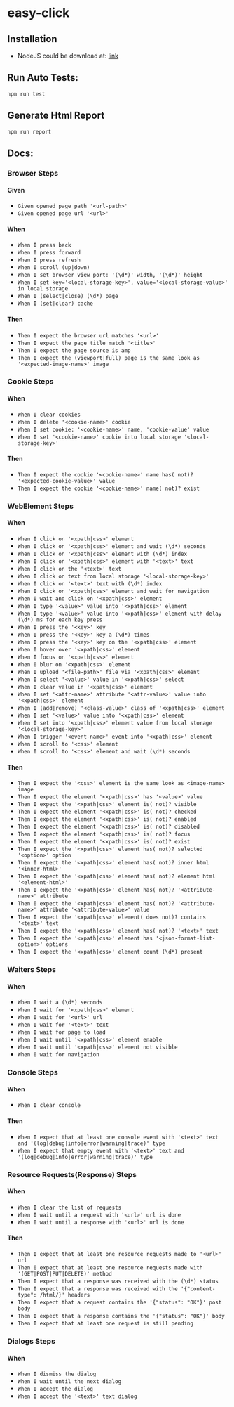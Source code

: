 # easy-click

## Installation
 * NodeJS could be download at: [link](https://nodejs.org/) 

## Run Auto Tests:
```
npm run test
```

## Generate Html Report
```
npm run report
```

## Docs:
### Browser Steps
#### Given

* ```Given opened page path '<url-path>'```
* ```Given opened page url '<url>'```

#### When

* ```When I press back```
* ```When I press forward```
* ```When I press refresh```
* ```When I scroll (up|down)```
* ```When I set browser view port: '(\d*)' width, '(\d*)' height```
* ```When I set key='<local-storage-key>', value='<local-storage-value>' in local storage```
* ```When I (select|close) (\d*) page```
* ```When I (set|clear) cache```

#### Then

* ```Then I expect the browser url matches '<url>'```
* ```Then I expect the page title match '<title>'```
* ```Then I expect the page source is amp```
* ```Then I expect the (viewport|full) page is the same look as '<expected-image-name>' image```

### Cookie Steps
#### When

* ```When I clear cookies```
* ```When I delete '<cookie-name>' cookie```
* ```When I set cookie: '<cookie-name>' name, 'cookie-value' value```
* ```When I set '<cookie-name>' cookie into local storage '<local-storage-key>'```

#### Then

* ```Then I expect the cookie '<cookie-name>' name has( not)? '<expected-cookie-value>' value```
* ```Then I expect the cookie '<cookie-name>' name( not)? exist```

### WebElement Steps
#### When

* ```When I click on '<xpath|css>' element```
* ```When I click on '<xpath|css>' element and wait (\d*) seconds```
* ```When I click on '<xpath|css>' element with (\d*) index```
* ```When I click on '<xpath|css>' element with '<text>' text```
* ```When I click on the '<text>' text```
* ```When I click on text from local storage '<local-storage-key>'```
* ```When I click on '<text>' text with (\d*) index```
* ```When I click on '<xpath|css>' element and wait for navigation```
* ```When I wait and click on '<xpath|css>' element```
* ```When I type '<value>' value into '<xpath|css>' element```
* ```When I type '<value>' value into '<xpath|css>' element with delay (\d*) ms for each key press```
* ```When I press the '<key>' key```
* ```When I press the '<key>' key a (\d*) times```
* ```When I press the '<key>' key on the '<xpath|css>' element```
* ```When I hover over '<xpath|css>' element```
* ```When I focus on '<xpath|css>' element```
* ```When I blur on '<xpath|css>' element```
* ```When I upload '<file-path>' file via '<xpath|css>' element```
* ```When I select '<value>' value in '<xpath|css>' select```
* ```When I clear value in '<xpath|css>' element```
* ```When I set '<attr-name>' attribute '<attr-value>' value into '<xpath|css>' element```
* ```When I (add|remove) '<class-value>' class of '<xpath|css>' element```
* ```When I set '<value>' value into '<xpath|css>' element```
* ```When I set into '<xpath|css>' element value from local storage '<local-storage-key>'```
* ```When I trigger '<event-name>' event into '<xpath|css>' element```
* ```When I scroll to '<css>' element```
* ```When I scroll to '<css>' element and wait (\d*) seconds```

#### Then

* ```Then I expect the '<css>' element is the same look as <image-name> image```
* ```Then I expect the element '<xpath|css>' has '<value>' value```
* ```Then I expect the '<xpath|css>' element is( not)? visible```
* ```Then I expect the element '<xpath|css>' is( not)? checked```
* ```Then I expect the element '<xpath|css>' is( not)? enabled```
* ```Then I expect the element '<xpath|css>' is( not)? disabled```
* ```Then I expect the element '<xpath|css>' is( not)? focus```
* ```Then I expect the element '<xpath|css>' is( not)? exist```
* ```Then I expect the '<xpath|css>' element has( not)? selected '<option>' option```
* ```Then I expect the '<xpath|css>' element has( not)? inner html '<inner-html>'```
* ```Then I expect the '<xpath|css>' element has( not)? element html '<element-html>'```
* ```Then I expect the '<xpath|css>' element has( not)? '<attribute-name>' attribute```
* ```Then I expect the '<xpath|css>' element has( not)? '<attribute-name>' attribute '<attribute-value>' value```
* ```Then I expect the '<xpath|css>' element( does not)? contains '<text>' text```
* ```Then I expect the '<xpath|css>' element has( not)? '<text>' text```
* ```Then I expect the '<xpath|css>' element has '<json-format-list-option>' options```
* ```Then I expect the '<xpath|css>' element count (\d*) present```

### Waiters Steps
#### When

* ```When I wait a (\d*) seconds```
* ```When I wait for '<xpath|css>' element```
* ```When I wait for '<url>' url```
* ```When I wait for '<text>' text```
* ```When I wait for page to load```
* ```When I wait until '<xpath|css>' element enable```
* ```When I wait until '<xpath|css>' element not visible```
* ```When I wait for navigation```

### Console Steps
#### When

* ```When I clear console```

#### Then

* ```When I expect that at least one console event with '<text>' text and '(log|debug|info|error|warning|trace)' type```
* ```When I expect that empty event with '<text>' text and '(log|debug|info|error|warning|trace)' type```

### Resource Requests(Response) Steps
#### When

* ```When I clear the list of requests```
* ```When I wait until a request with '<url>' url is done```
* ```When I wait until a response with '<url>' url is done```

#### Then

* ```Then I expect that at least one resource requests made to '<url>' url```
* ```Then I expect that at least one resource requests made with '(GET|POST|PUT|DELETE)' method```
* ```Then I expect that a response was received with the (\d*) status```
* ```Then I expect that a response was received with the '{"content-type": /html/}' headers```
* ```Then I expect that a request contains the '{"status": "OK"}' post body```
* ```Then I expect that a response contains the '{"status": "OK"}' body```
* ```Then I expect that at least one request is still pending```

### Dialogs Steps
#### When

* ```When I dismiss the dialog```
* ```When I wait until the next dialog```
* ```When I accept the dialog```
* ```When I accept the '<text>' text dialog```